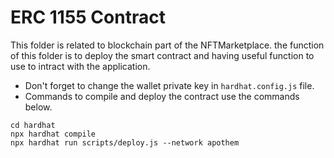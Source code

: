 # ERC 1155 Contract

This folder is related to blockchain part of the NFTMarketplace. the function of this folder is to deploy the smart contract and having useful function to use to intract with the application.

- Don't forget to change the wallet private key in ```hardhat.config.js``` file.
- Commands to compile and deploy the contract use the commands below.

```shell
cd hardhat
npx hardhat compile
npx hardhat run scripts/deploy.js --network apothem
```
